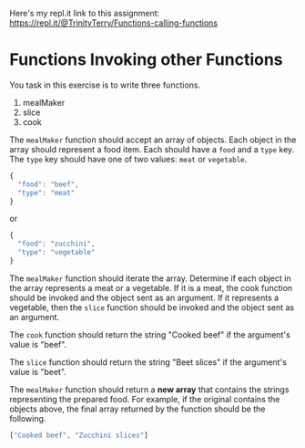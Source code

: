 Here's my repl.it link to this assignment: https://repl.it/@TrinityTerry/Functions-calling-functions

# Functions Invoking other Functions

You task in this exercise is to write three functions.

1. mealMaker
2. slice
3. cook

The `mealMaker` function should accept an array of objects. Each object in the array should represent a food item. Each should have a `food` and a `type` key. The `type` key should have one of two values: `meat` or `vegetable`. 

```js
{
  "food": "beef",
  "type": "meat"
}
```

or 

```js
{
  "food": "zucchini",
  "type": "vegetable"
}
```

The `mealMaker` function should iterate the array. Determine if each object in the array represents a meat or a vegetable. If it is a meat, the cook function should be invoked and the object sent as an argument. If it represents a vegetable, then the `slice` function should be invoked and the object sent as an argument.

The `cook` function should return the string "Cooked beef" if the argument's value is "beef".

The `slice` function should return the string "Beet slices" if the argument's value is "beet".

The `mealMaker` function should return a **new array** that contains the strings representing the prepared food. For example, if the original contains the objects above, the final array returned by the function should be the following.

```js
["Cooked beef", "Zucchini slices"]
```